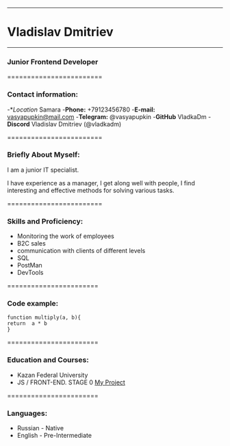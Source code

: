 ------------------------

# **Vladislav Dmitriev**
------------------------

### Junior Frontend Developer

========================

### Contact information:

-**Location* Samara
-**Phone:** +79123456780
-**E-mail:** vasyapupkin@mail.com
-**Telegram:** @vasyapupkin
-**GitHub** VladkaDm
-**Discord** Vladislav Dmitriev (@vladkadm)

========================

### Briefly About Myself:

I am a junior IT specialist.

I have experience as a manager, I get along well with people, I find interesting and effective methods for solving various tasks.

========================

### Skills and Proficiency:

+ Monitoring the work of employees
+ B2C sales
+ communication with clients of different levels
+ SQL
+ PostMan
+ DevTools

=======================

### Code example:

```
function multiply(a, b){
return  a * b
}
```

=======================

### Education and Courses:
+ Kazan Federal University
+ JS / FRONT-END. STAGE 0 [My Project](https://github.com/VladkaDm/rsschool-cv)

=======================

### Languages:

+ Russian - Native
+ English - Pre-Intermediate